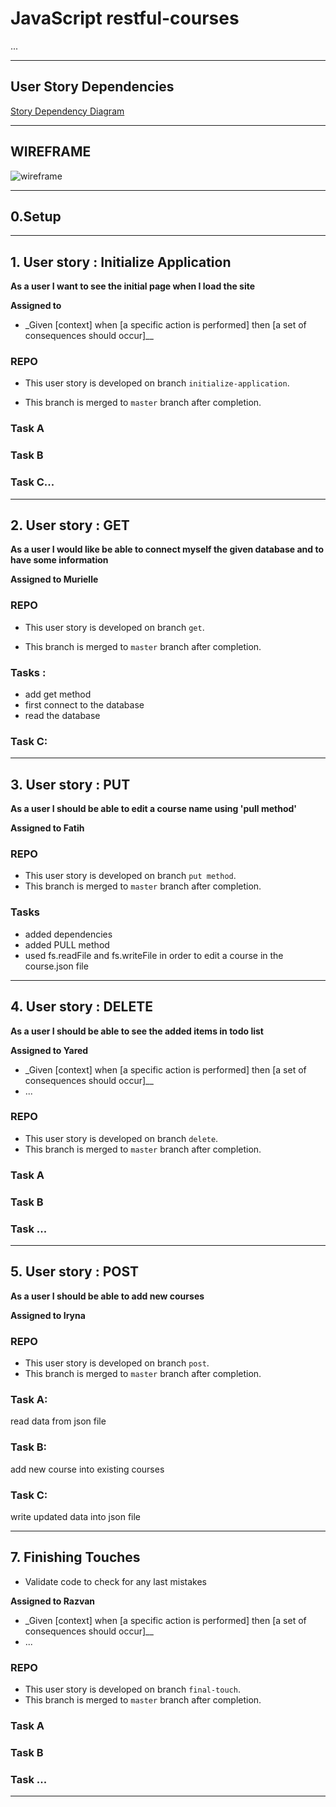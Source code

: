 # JavaScript restful-courses

...

---

## User Story Dependencies

[Story Dependency Diagram](https://excalidraw.com/)

---

## WIREFRAME

![wireframe]()

---

## 0.Setup

---

## 1. User story : Initialize Application

**As a user I want to see the initial page when I load the site**

**Assigned to**

- \_Given [context] when [a specific action is performed] then [a set of consequences should occur]\_\_

### REPO

- This user story is developed on branch `initialize-application`.

- This branch is merged to `master` branch after completion.

### Task A

### Task B

### Task C...

---

## 2. User story : GET

**As a user I would like be able to connect myself the given database and to have some information**

**Assigned to Murielle**

### REPO

- This user story is developed on branch `get`.

- This branch is merged to `master` branch after completion.

### Tasks : 
- add get method
- first connect to the database
- read the database


### Task C:

---

## 3. User story : PUT

**As a user I should be able to edit a course name using 'pull method'**

**Assigned to Fatih**

### REPO

- This user story is developed on branch `put method`.
- This branch is merged to `master` branch after completion.

### Tasks

- added dependencies
- added PULL method
- used fs.readFile and fs.writeFile in order to edit a course in the course.json file

---

## 4. User story : DELETE

**As a user I should be able to see the added items in todo list**

**Assigned to Yared**

- \_Given [context] when [a specific action is performed] then [a set of consequences should occur]\_\_
- ...

### REPO

- This user story is developed on branch `delete`.
- This branch is merged to `master` branch after completion.

### Task A

### Task B

### Task ...

---

## 5. User story : POST

**As a user I should be able to add new courses**


**Assigned to Iryna**


### REPO

- This user story is developed on branch `post`.
- This branch is merged to `master` branch after completion.

### Task A: 
read data from json file

### Task B:
add new course into existing courses

### Task C: 
write updated data into json file

---

## 7. Finishing Touches

- Validate code to check for any last mistakes

**Assigned to Razvan**

- \_Given [context] when [a specific action is performed] then [a set of consequences should occur]\_\_
- ...

### REPO

- This user story is developed on branch `final-touch`.
- This branch is merged to `master` branch after completion.

### Task A

### Task B

### Task ...

---
